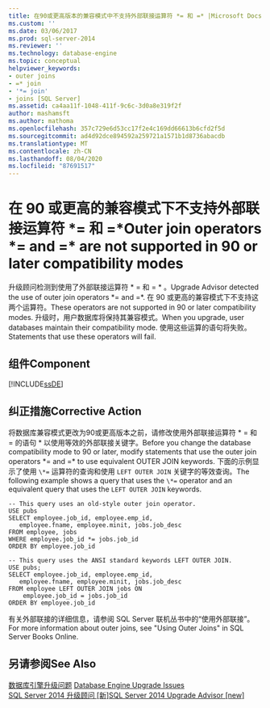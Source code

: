 ```yaml
---
title: 在90或更高版本的兼容模式中不支持外部联接运算符 *= 和 =* |Microsoft Docs
ms.custom: ''
ms.date: 03/06/2017
ms.prod: sql-server-2014
ms.reviewer: ''
ms.technology: database-engine
ms.topic: conceptual
helpviewer_keywords:
- outer joins
- =* join
- '*= join'
- joins [SQL Server]
ms.assetid: ca4aa11f-1048-411f-9c6c-3d0a8e319f2f
author: mashamsft
ms.author: mathoma
ms.openlocfilehash: 357c729e6d53cc17f2e4c169dd66613b6cfd2f5d
ms.sourcegitcommit: ad4d92dce894592a259721a1571b1d8736abacdb
ms.translationtype: MT
ms.contentlocale: zh-CN
ms.lasthandoff: 08/04/2020
ms.locfileid: "87691517"
---
```

# <a name="outer-join-operators--and--are-not-supported-in-90-or-later-compatibility-modes"></a><span data-ttu-id="4fee4-102">在 90 或更高的兼容模式下不支持外部联接运算符 \*= 和 =\*</span><span class="sxs-lookup"><span data-stu-id="4fee4-102">Outer join operators \*= and =\* are not supported in 90 or later compatibility modes</span></span>
  <span data-ttu-id="4fee4-103">升级顾问检测到使用了外部联接运算符 \* = 和 = \* 。</span><span class="sxs-lookup"><span data-stu-id="4fee4-103">Upgrade Advisor detected the use of outer join operators \*= and =\*.</span></span> <span data-ttu-id="4fee4-104">在 90 或更高的兼容模式下不支持这两个运算符。</span><span class="sxs-lookup"><span data-stu-id="4fee4-104">These operators are not supported in 90 or later compatibility modes.</span></span> <span data-ttu-id="4fee4-105">升级时，用户数据库将保持其兼容模式。</span><span class="sxs-lookup"><span data-stu-id="4fee4-105">When you upgrade, user databases maintain their compatibility mode.</span></span> <span data-ttu-id="4fee4-106">使用这些运算的语句将失败。</span><span class="sxs-lookup"><span data-stu-id="4fee4-106">Statements that use these operators will fail.</span></span>  
  
## <a name="component"></a><span data-ttu-id="4fee4-107">组件</span><span class="sxs-lookup"><span data-stu-id="4fee4-107">Component</span></span>  
 [!INCLUDE[ssDE](../../includes/ssde-md.md)]  
  
## <a name="corrective-action"></a><span data-ttu-id="4fee4-108">纠正措施</span><span class="sxs-lookup"><span data-stu-id="4fee4-108">Corrective Action</span></span>  
 <span data-ttu-id="4fee4-109">将数据库兼容模式更改为90或更高版本之前，请修改使用外部联接运算符 \* = 和 = 的语句 \* 以使用等效的外部联接关键字。</span><span class="sxs-lookup"><span data-stu-id="4fee4-109">Before you change the database compatibility mode to 90 or later, modify statements that use the outer join operators \*= and =\* to use equivalent OUTER JOIN keywords.</span></span> <span data-ttu-id="4fee4-110">下面的示例显示了使用 `\*=` 运算符的查询和使用 `LEFT OUTER JOIN` 关键字的等效查询。</span><span class="sxs-lookup"><span data-stu-id="4fee4-110">The following example shows a query that uses the `\*=` operator and an equivalent query that uses the `LEFT OUTER JOIN` keywords.</span></span>  
  
```  
-- This query uses an old-style outer join operator.  
USE pubs  
SELECT employee.job_id, employee.emp_id,  
   employee.fname, employee.minit, jobs.job_desc  
FROM employee, jobs   
WHERE employee.job_id *= jobs.job_id  
ORDER BY employee.job_id  
  
-- This query uses the ANSI standard keywords LEFT OUTER JOIN.  
USE pubs;  
SELECT employee.job_id, employee.emp_id,  
   employee.fname, employee.minit, jobs.job_desc  
FROM employee LEFT OUTER JOIN jobs ON   
    employee.job_id = jobs.job_id  
ORDER BY employee.job_id  
```  
  
 <span data-ttu-id="4fee4-111">有关外部联接的详细信息，请参阅 SQL Server 联机丛书中的“使用外部联接”。</span><span class="sxs-lookup"><span data-stu-id="4fee4-111">For more information about outer joins, see "Using Outer Joins" in SQL Server Books Online.</span></span>  
  
## <a name="see-also"></a><span data-ttu-id="4fee4-112">另请参阅</span><span class="sxs-lookup"><span data-stu-id="4fee4-112">See Also</span></span>  
 <span data-ttu-id="4fee4-113">[数据库引擎升级问题](../../../2014/sql-server/install/database-engine-upgrade-issues.md) </span><span class="sxs-lookup"><span data-stu-id="4fee4-113">[Database Engine Upgrade Issues](../../../2014/sql-server/install/database-engine-upgrade-issues.md) </span></span>  
 [<span data-ttu-id="4fee4-114">SQL Server 2014 升级顾问 &#91;新&#93;</span><span class="sxs-lookup"><span data-stu-id="4fee4-114">SQL Server 2014 Upgrade Advisor &#91;new&#93;</span></span>](sql-server-2014-upgrade-advisor.md)  
  
  
